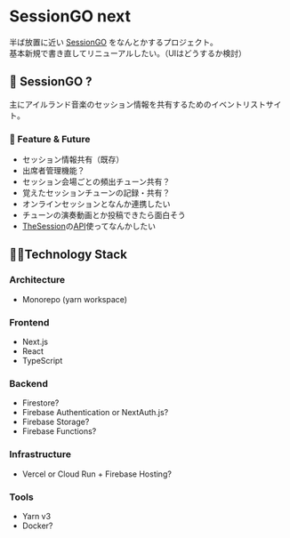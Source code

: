 # SessionGO next

半ば放置に近い [SessionGO](https://sessiongo.com) をなんとかするプロジェクト。  
基本新規で書き直してリニューアルしたい。（UIはどうするか検討）

## 🎻 SessionGO ?

主にアイルランド音楽のセッション情報を共有するためのイベントリストサイト。  

### 💭 Feature & Future

- セッション情報共有（既存）
- 出席者管理機能？
- セッション会場ごとの頻出チューン共有？
- 覚えたセッションチューンの記録・共有？
- オンラインセッションとなんか連携したい
- チューンの演奏動画とか投稿できたら面白そう
- [TheSession](https://thesession.org/)の[API](https://thesession.org/api)使ってなんかしたい

## 👨‍💻Technology Stack

### Architecture
- Monorepo (yarn workspace)

### Frontend
- Next.js
- React
- TypeScript

### Backend
- Firestore?
- Firebase Authentication or NextAuth.js?
- Firebase Storage?
- Firebase Functions?

### Infrastructure

- Vercel or Cloud Run + Firebase Hosting?

### Tools

- Yarn v3
- Docker?
